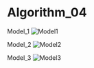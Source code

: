 # Algorithm_04
Model_1
![Model1](https://user-images.githubusercontent.com/95458916/173178876-e12240c5-1277-4177-8b6a-53510afe309b.PNG)

Model_2
![Model2](https://user-images.githubusercontent.com/95458916/173179061-d1c1dfb0-f6a2-46a1-9eb3-073d660b5f4a.PNG)

Model_3
![Model3](https://user-images.githubusercontent.com/95458916/173179220-e05dc339-ba03-4321-9b2d-6469a0e9b0c1.PNG)
